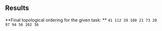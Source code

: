 ## Results

**Final topological ordering for the given task: ** `41 112 39 100 21 73 20 97 94 56 102 36 `